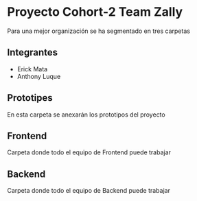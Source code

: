 # Proyecto Cohort-2 Team Zally

Para una mejor organización se ha segmentado en tres carpetas

## Integrantes
- Erick Mata
- Anthony Luque

## Prototipes
En esta carpeta se anexarán los prototipos del proyecto

## Frontend
Carpeta donde todo el equipo de Frontend puede trabajar

## Backend
Carpeta donde todo el equipo de Backend puede trabajar
